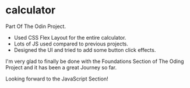 # calculator
Part Of The Odin Project. 
- Used CSS Flex Layout for the entire calculator.
- Lots of JS used compared to previous projects.
- Designed the UI and tried to add some button click effects.

I'm very glad to finally be done with the Foundations Section of The Oding Project and it has been a great Journey so far. 

Looking forward to the JavaScript Section!
